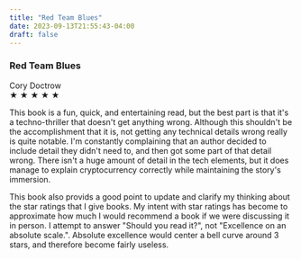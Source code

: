 ```yaml
---
title: "Red Team Blues"
date: 2023-09-13T21:55:43-04:00
draft: false
---
```


### Red Team Blues

Cory Doctrow  
&#9733; &#9733; &#9733; &#9733; &#9733;

This book is a fun, quick, and entertaining read, but the best part is that it's a techno-thriller that doesn't get anything wrong. Although this shouldn't be the accomplishment that it is, not getting any technical details wrong really is quite notable. I'm constantly complaining that an author decided to include detail they didn't need to, and then got some part of that detail wrong. There isn't a huge amount of detail in the tech elements, but it does manage to explain cryptocurrency correctly while maintaining the story's immersion.

This book also provids a good point to update and clarify my thinking about the star ratings that I give books. My intent with star ratings has become to approximate how much I would recommend a book if we were discussing it in person. I attempt to answer "Should you read it?", not "Excellence on an absolute scale.". Absolute excellence would center a bell curve around 3 stars, and therefore become fairly useless.
